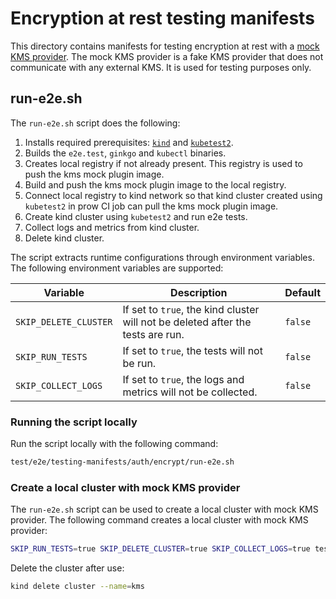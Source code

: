 # Encryption at rest testing manifests

This directory contains manifests for testing encryption at rest with a [mock KMS provider](../../../../../staging/src/k8s.io/kms/internal/plugins/mock). The mock KMS provider is a fake KMS provider that does not communicate with any external KMS. It is used for testing purposes only.

## run-e2e.sh

The `run-e2e.sh` script does the following:

1. Installs required prerequisites: [`kind`](https://sigs.k8s.io/kind) and [`kubetest2`](https://github.com/kubernetes-sigs/kubetest2).
2. Builds the `e2e.test`, `ginkgo` and `kubectl` binaries.
3. Creates local registry if not already present. This registry is used to push the kms mock plugin image.
4. Build and push the kms mock plugin image to the local registry.
5. Connect local registry to kind network so that kind cluster created using `kubetest2` in prow CI job can pull the kms mock plugin image.
6. Create kind cluster using `kubetest2` and run e2e tests.
7. Collect logs and metrics from kind cluster.
8. Delete kind cluster.

The script extracts runtime configurations through environment variables. The following environment variables are supported:

| Variable              | Description                                                                     | Default |
| --------------------- | ------------------------------------------------------------------------------- | ------- |
| `SKIP_DELETE_CLUSTER` | If set to `true`, the kind cluster will not be deleted after the tests are run. | `false` |
| `SKIP_RUN_TESTS`      | If set to `true`, the tests will not be run.                                    | `false` |
| `SKIP_COLLECT_LOGS`   | If set to `true`, the logs and metrics will not be collected.                   | `false` |

### Running the script locally

Run the script locally with the following command:

```bash
test/e2e/testing-manifests/auth/encrypt/run-e2e.sh
```

### Create a local cluster with mock KMS provider

The `run-e2e.sh` script can be used to create a local cluster with mock KMS provider. The following command creates a local cluster with mock KMS provider:

```bash
SKIP_RUN_TESTS=true SKIP_DELETE_CLUSTER=true SKIP_COLLECT_LOGS=true test/e2e/testing-manifests/auth/encrypt/run-e2e.sh
```

Delete the cluster after use:

```bash
kind delete cluster --name=kms
```
